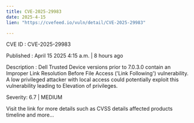 ```yaml
---
title: CVE-2025-29983
date: 2025-4-15
lien: "https://cvefeed.io/vuln/detail/CVE-2025-29983"

---
```


CVE ID : CVE-2025-29983

Published :  April 15
2025
4:15 a.m. | 8 hours ago

Description : Dell Trusted Device
versions prior to 7.0.3.0
contain an Improper Link Resolution Before File Access ('Link Following') vulnerability. A low privileged attacker with local access could potentially exploit this vulnerability
leading to Elevation of privileges.

Severity: 6.7 | MEDIUM

Visit the link for more details
such as CVSS details
affected products
timeline
and more...
